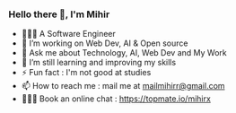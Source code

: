 ### Hello there 👋, I'm Mihir





- 🧑🏻‍💼 A Software Engineer
- 🔭 I’m working on Web Dev, AI & Open source
- 💬 Ask me about Technology, AI, Web Dev and My Work
- 🌱 I’m still learning and improving my skills 
- ⚡ Fun fact : I'm not good at studies
- 📫 How to reach me : mail me at mailmihirr@gmail.com
- 🧑🏻‍💻 Book an online chat : https://topmate.io/mihirx
